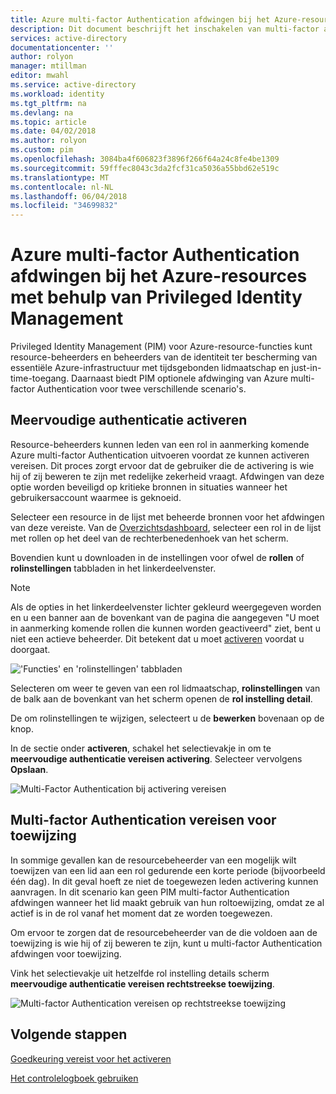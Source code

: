 ```yaml
---
title: Azure multi-factor Authentication afdwingen bij het Azure-resources met behulp van Privileged Identity Management | Microsoft Docs
description: Dit document beschrijft het inschakelen van multi-factor authentication voor PIM-resources.
services: active-directory
documentationcenter: ''
author: rolyon
manager: mtillman
editor: mwahl
ms.service: active-directory
ms.workload: identity
ms.tgt_pltfrm: na
ms.devlang: na
ms.topic: article
ms.date: 04/02/2018
ms.author: rolyon
ms.custom: pim
ms.openlocfilehash: 3084ba4f606823f3896f266f64a24c8fe4be1309
ms.sourcegitcommit: 59fffec8043c3da2fcf31ca5036a55bbd62e519c
ms.translationtype: MT
ms.contentlocale: nl-NL
ms.lasthandoff: 06/04/2018
ms.locfileid: "34699832"
---
```

# <a name="enforce-azure-multi-factor-authentication-in-azure-resources-by-using-privileged-identity-management"></a>Azure multi-factor Authentication afdwingen bij het Azure-resources met behulp van Privileged Identity Management

Privileged Identity Management (PIM) voor Azure-resource-functies kunt resource-beheerders en beheerders van de identiteit ter bescherming van essentiële Azure-infrastructuur met tijdsgebonden lidmaatschap en just-in-time-toegang. Daarnaast biedt PIM optionele afdwinging van Azure multi-factor Authentication voor twee verschillende scenario's.

## <a name="require-multi-factor-authentication-to-activate"></a>Meervoudige authenticatie activeren

Resource-beheerders kunnen leden van een rol in aanmerking komende Azure multi-factor Authentication uitvoeren voordat ze kunnen activeren vereisen. Dit proces zorgt ervoor dat de gebruiker die de activering is wie hij of zij beweren te zijn met redelijke zekerheid vraagt. Afdwingen van deze optie worden beveiligd op kritieke bronnen in situaties wanneer het gebruikersaccount waarmee is geknoeid. 

Selecteer een resource in de lijst met beheerde bronnen voor het afdwingen van deze vereiste. Van de [Overzichtsdashboard](pim-resource-roles-overview-dashboards.md), selecteer een rol in de lijst met rollen op het deel van de rechterbenedenhoek van het scherm.

Bovendien kunt u downloaden in de instellingen voor ofwel de **rollen** of **rolinstellingen** tabbladen in het linkerdeelvenster.

>[!Note]
>Als de opties in het linkerdeelvenster lichter gekleurd weergegeven worden en u een banner aan de bovenkant van de pagina die aangegeven "U moet in aanmerking komende rollen die kunnen worden geactiveerd" ziet, bent u niet een actieve beheerder. Dit betekent dat u moet [activeren](pim-resource-roles-activate-your-roles.md) voordat u doorgaat.

!['Functies' en 'rolinstellingen' tabbladen ](media/azure-pim-resource-rbac/aadpim_rbac_manage_a_role_v2.png)

Selecteren om weer te geven van een rol lidmaatschap, **rolinstellingen** van de balk aan de bovenkant van het scherm openen de **rol instelling detail**.

De om rolinstellingen te wijzigen, selecteert u de **bewerken** bovenaan op de knop.

In de sectie onder **activeren**, schakel het selectievakje in om te **meervoudige authenticatie vereisen activering**. Selecteer vervolgens **Opslaan**.

![Multi-Factor Authentication bij activering vereisen](media/azure-pim-resource-rbac/aadpim_rbac_require_mfa.png)

## <a name="require-multi-factor-authentication-on-assignment"></a>Multi-factor Authentication vereisen voor toewijzing

In sommige gevallen kan de resourcebeheerder van een mogelijk wilt toewijzen van een lid aan een rol gedurende een korte periode (bijvoorbeeld één dag). In dit geval hoeft ze niet de toegewezen leden activering kunnen aanvragen. In dit scenario kan geen PIM multi-factor Authentication afdwingen wanneer het lid maakt gebruik van hun roltoewijzing, omdat ze al actief is in de rol vanaf het moment dat ze worden toegewezen.

Om ervoor te zorgen dat de resourcebeheerder van de die voldoen aan de toewijzing is wie hij of zij beweren te zijn, kunt u multi-factor Authentication afdwingen voor toewijzing.

Vink het selectievakje uit hetzelfde rol instelling details scherm **meervoudige authenticatie vereisen rechtstreekse toewijzing**.

![Multi-factor Authentication vereisen op rechtstreekse toewijzing](media/azure-pim-resource-rbac/aadpim_rbac_require_mfa_on_assignment.png)

## <a name="next-steps"></a>Volgende stappen

[Goedkeuring vereist voor het activeren](pim-resource-roles-approval-workflow.md)

[Het controlelogboek gebruiken](pim-resource-roles-use-the-audit-log.md)



